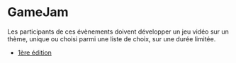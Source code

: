 # GameJam

Les participants de ces évènements doivent développer un jeu vidéo sur un thème, unique ou choisi parmi une liste de choix, sur une durée limitée.

+ [1ère édition](https://github.com/jasonchampagne/GameJam/tree/main/20250509-20250523)
